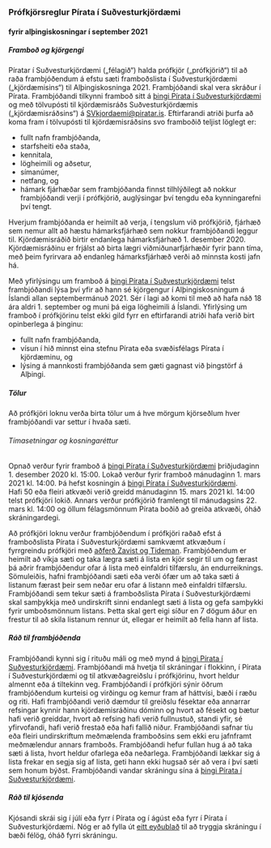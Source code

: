### Prófkjörsreglur Pírata í Suðvesturkjördæmi
#### fyrir alþingiskosningar í september 2021
##### Framboð og kjörgengi
Píratar í Suðvesturkjördæmi („félagið“) halda prófkjör („prófkjörið“) til að raða frambjóðendum á efstu sæti framboðslista í Suðvesturkjördæmi („kjördæmisins“) til Alþingiskosninga 2021.
Frambjóðandi skal vera skráður í Pírata.
Frambjóðandi tilkynni framboð sitt á [þingi Pírata í Suðvesturkjördæmi](https://x.piratar.is/polity/219/) og með tölvupósti til kjördæmisráðs Suðvesturkjördæmis („kjördæmisráðsins“) á SVkjordaemi@piratar.is. Eftirfarandi atriði þurfa að koma fram í tölvupósti til kjördæmisráðsins svo framboðið teljist löglegt er:
* fullt nafn frambjóðanda,
* starfsheiti eða staða,
* kennitala,
* lögheimili og aðsetur,
* símanúmer,
* netfang, og
* hámark fjárhæðar sem frambjóðanda finnst tilhlýðilegt að nokkur frambjóðandi verji í prófkjörið, auglýsingar því tengdu eða kynningarefni því tengt.

Hverjum frambjóðanda er heimilt að verja, í tengslum við prófkjörið, fjárhæð sem nemur allt að hæstu hámarksfjárhæð sem nokkur frambjóðandi leggur til. Kjördæmisráðið birtir endanlega hámarksfjárhæð 1. desember 2020. Kjördæmisráðinu er frjálst að birta lægri viðmiðunarfjárhæðir fyrir þann tíma, með þeim fyrirvara að endanleg hámarksfjárhæð verði að minnsta kosti jafn há.

Með yfirlýsingu um framboð á [þingi Pírata í Suðvesturkjördæmi](https://x.piratar.is/polity/219/) telst frambjóðandi lýsa því yfir að hann sé kjörgengur í Alþingiskosningum á Íslandi allan septembermánuð 2021. Sér í lagi að komi til með að hafa náð 18 ára aldri 1. september og muni þá eiga lögheimili á Íslandi. Yfirlýsing um framboð í prófkjörinu telst ekki gild fyrr en eftirfarandi atriði hafa verið birt opinberlega á þinginu:
* fullt nafn frambjóðanda,
* vísun í hið minnst eina stefnu Pírata eða svæðisfélags Pírata í kjördæminu, og
* lýsing á mannkosti frambjóðanda sem gæti gagnast við þingstörf á Alþingi.

##### Tölur
Að prófkjöri loknu verða birta tölur um á hve mörgum kjörseðlum hver frambjóðandi var settur í hvaða sæti.

###### Tímasetningar og kosningaréttur
Opnað verður fyrir framboð á [þingi Pírata í Suðvesturkjördæmi](https://x.piratar.is/polity/219/) þriðjudaginn 1. desember 2020 kl. 15:00.
Lokað verður fyrir framboð mánudaginn 1. mars 2021 kl. 14:00. Þá hefst kosningin á [þingi Pírata í Suðvesturkjördæmi](https://x.piratar.is/polity/219/).  
Hafi 50 eða fleiri atkvæði verið greidd mánudaginn 15. mars 2021 kl. 14:00 telst prófkjöri lokið. Annars verður prófkjörið framlengt til mánudagsins 22. mars kl. 14:00 og öllum félagsmönnum Pírata boðið að greiða atkvæði, óháð skráningardegi.

Að prófkjöri loknu verður frambjóðendum í prófkjöri raðað efst á framboðslista Pírata í Suðvesturkjördæmi samkvæmt atkvæðum í fyrrgreindu prófkjöri með [aðferð Zavist og Tideman](https://www.condorcet.vote/view/DOCS/CompleteIndependenceofClones.pdf). Frambjóðendum er heimilt að víkja sæti og taka lægra sæti á lista en kjör segir til um og færast þá aðrir frambjóðendur ofar á lista með einfaldri tilfærslu, án endurreiknings. Sömuleiðis, hafni frambjóðandi sæti eða verði ófær um að taka sæti á listanum færast þeir sem neðar eru ofar á listann með einfaldri tilfærslu.
Frambjóðandi sem tekur sæti á framboðslista Pírata í Suðvesturkjördæmi skal samþykkja með undirskrift sinni endanlegt sæti á lista og gefa samþykki fyrir umboðsmönnum listans. Þetta skal gert eigi síður en 7 dögum áður en frestur til að skila listanum rennur út, ellegar er heimilt að fella hann af lista.

##### Ráð til frambjóðenda
Frambjóðandi kynni sig í rituðu máli og með mynd á [þingi Pírata í Suðvesturkjördæmi](https://x.piratar.is/polity/219/).
Frambjóðandi má hvetja til skráningar í flokkinn, í Pírata í Suðvesturkjördæmi og til atkvæðagreiðslu í prófkjörinu, hvort heldur almennt eða á tiltekinn veg.
Frambjóðandi í prófkjöri sýnir öðrum frambjóðendum kurteisi og virðingu og kemur fram af háttvísi, bæði í ræðu og riti.
Hafi frambjóðandi verið dæmdur til greiðslu fésektar eða annarrar refsingar kynnir hann kjördæmisráðinu dóminn og hvort að fésekt og bætur hafi verið greiddar, hvort að refsing hafi verið fullnustuð, standi yfir, sé yfirvofandi, hafi verið frestað eða hafi fallið niður.
Frambjóðandi safnar tíu eða fleiri undirskriftum meðmælenda framboðsins sem ekki eru jafnframt meðmælendur annars framboðs. 
Frambjóðandi hefur fullan hug á að taka sæti á lista, hvort heldur ofarlega eða neðarlega. Frambjóðandi lækkar sig á lista frekar en segja sig af lista, geti hann ekki hugsað sér að vera í því sæti sem honum býðst.
Frambjóðandi vandar skráningu sína á [þingi Pírata í Suðvesturkjördæmi](https://x.piratar.is/polity/219/).

##### Ráð til kjósenda
Kjósandi skrái sig í júlí eða fyrr í Pírata og í ágúst eða fyrr í Pírata í Suðvesturkjördæmi.
Nóg er að fylla út [eitt eyðublað](https://piratar.is/taka-thatt/hvernig-tek-eg-thatt/skraning-i-flokkinn/) til að tryggja skráningu í bæði félög, óháð fyrri skráningu.
